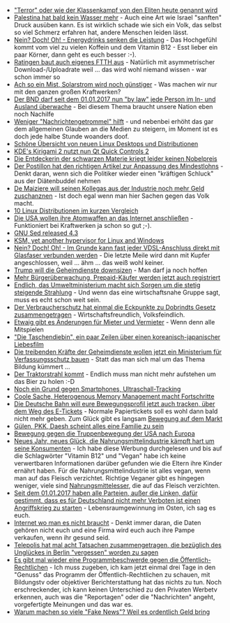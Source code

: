 * ["Terror" oder wie der Klassenkampf von den Eliten heute genannt wird](https://www.heise.de/tp/features/Der-Terror-nuetzt-der-herrschenden-Elite-3583096.html)
* [Palestina hat bald kein Wasser mehr](https://weltnetz.tv/video/1006-wasserkrise-palaestina) - Auch eine Art wie Israel "sanften" Druck ausüben kann. Es ist wirklich schade wie sich ein Volk, das selbst so viel Schmerz erfahren hat, andere Menschen leiden lässt.
* [Nein? Doch! Oh! - Energydrinks senken die Leistung](https://www.heise.de/tp/features/US-Army-Energiegetraenke-koennen-die-Leistung-senken-3583385.html) - Das Hochgefühl kommt vom viel zu vielen Koffein und dem Vitamin B12 - Esst lieber ein paar Körner, dann geht es euch besser :-).
* [Ratingen baut auch eigenes FTTH aus](http://www.golem.de/news/ratingen-ruhrgebietsstadt-baut-komplett-auf-ftth-aus-1701-125334.html) - Natürlich mit asymmetrischer Download-/Uploadrate weil ... das wird wohl niemand wissen - war schon immer so
* [Ach so ein Mist, Solarstrom wird noch günstiger](https://www.heise.de/tp/news/Solarstrom-wird-guenstiger-3584497.html) - Was machen wir nur mit den ganzen großen Kraftwerken?
* [Der BND darf seit dem 01.01.2017 nun "by law" jede Person im In- und Ausland überwache](https://www.heise.de/newsticker/meldung/BND-Lizenz-zur-Netzueberwachung-im-NSA-Stil-ist-in-Kraft-3585348.html) - Bei diesem Thema braucht unsere Nation eben noch Nachilfe
* [Weniger "Nachrichtengetrommel" hilft](https://www.heise.de/tp/features/Den-Experten-misstrauen-3584181.html) - und nebenbei erhöht das gar dem allgemeinen Glauben an die Medien zu steigern, im Moment ist es doch jede halbe Stunde woanders doof.
* [Schöne Übersicht von neuen Linux Desktops und Distributionen](https://games4linux.de/linux-distributionen-trends-2017-frische-desktops-im-anflug/)
* [KDE's Kirigami 2 nutzt nun Qt Quick Controls 2](https://www.heise.de/newsticker/meldung/Plattformuebergreifende-Benutzer-Interfaces-Kirigami-UI-2-setzt-auf-Qt-Quick-Controls-2-3585761.html)
* [Die Entdeckerin der schwarzen Materie kriegt leider keinen Nobelpreis](http://www.golem.de/news/nachruf-vera-rubin-die-dunkle-materie-und-der-nobelpreis-1701-125333.html)
* [Der Postillon hat den richtigen Artikel zur Anpassung des Mindestlohns](http://www.der-postillon.com/2017/01/mindestlohn-gestiegen.html) - Denkt daran, wenn sich die Politiker wieder einen "kräftigen Schluck" aus der Diätenbuddel nehmen
* [De Maiziere will seinen Kollegas aus der Industrie noch mehr Geld zuschanznen](https://www.heise.de/newsticker/meldung/De-Maiziere-fordert-mehr-Vollmachten-des-Bundes-im-Kampf-gegen-Terror-3585756.html) - Ist doch egal wenn man hier Sachen gegen das Volk macht.
* [10 Linux Distributionen im kurzen Vergleich](https://games4linux.de/der-grosse-linux-distribution-report-die-10-beliebtesten-distributionen-2016/)
* [Die USA wollen ihre Atomwaffen an das Internet anschließen](https://www.heise.de/tp/features/Die-Risiken-netzbasierter-Atomwaffensysteme-3585690.html) - Funktioniert bei Kraftwerken ja schon so gut ;-).
* [GNU Sed released 4.3](http://www.phoronix.com/scan.php?page=news_item&px=GNU-Sed-4.3)
* [KSM, yet another hypervisor for Linux and Windows](http://www.phoronix.com/scan.php?page=news_item&px=KSM-Hypervisor-Announcement)
* [Nein? Doch! Oh! - Im Grunde kann fast jeder VDSL-Anschluss direkt mit Glasfaser verbunden werden](http://www.golem.de/news/deutsche-telekom-vdsl-bis-auf-ausnahmen-mit-glasfaser-am-grauen-kasten-1701-125377.html) - Die letzte Meile wird dann mit Kupfer angeschlossen, weil ... ähm ... das weiß wohl keiner.
* [Trump will die Geheimdienste downsizen](https://www.heise.de/tp/features/Trump-will-Geheimdienste-umbauen-und-verkleinern-3588955.html) - Man darf ja noch hoffen
* [Mehr Bürgerüberwachung, Prepaid-Käufer werden jetzt auch registriert](http://www.golem.de/news/terrorabwehr-telekom-will-prepaid-karten-beschraenken-1701-125399.html)
* [Endlich, das Umweltministerium macht sich Sorgen um die stetig steigende Strahlung](https://www.heise.de/newsticker/meldung/Vernetzte-Dinge-und-Staedte-Umweltministerium-sorgt-sich-um-Mobilfunkstrahlung-3588527.html) - Und wenn das eine wirtschaftsnahe Gruppe sagt, muss es echt schon weit sein.
* [Der Verbraucherschutz hat einmal die Eckpunkte zu Dobrindts Gesetz zusammengetragen](https://www.heise.de/newsticker/meldung/Verbraucherschuetzer-verreissen-Dobrindts-Gesetzentwurf-zum-automatisierten-Fahren-3589269.html) - Wirtschaftsfreundlich, Volksfeindlich.
* [Etwaig gibt es Änderungen für Mieter und Vermieter](http://www.lto.de/recht/hintergruende/h/immobilien-mieten-eigentum-wohnen-aenderungen-recht-2017) - Wenn denn alle Mitspielen
* ["Die Taschendiebin", ein paar Zeilen über einen koreanisch-japanischer Liebesfilm](https://www.heise.de/tp/features/Der-Blick-aus-der-Vagina-3587773.html)
* [Die treibenden Kräfte der Geheimdienste wollen jetzt ein Ministerium für Verfassungsschutz bauen](https://www.heise.de/newsticker/meldung/Maassen-Brauchen-eine-zentrale-Koordinierung-des-Verfassungsschutzes-3589908.html) - Statt das man sich mal um das Thema Bildung kümmert ...
* [Der Traktorstrahl kommt](https://www.heise.de/newsticker/meldung/Sci-Fi-zum-Selberdrucken-der-akustische-Traktorstrahl-3589085.html) - Endlich muss man nicht mehr aufstehen um das Bier zu holen :-D
* [Noch ein Grund gegen Smartphones, Ultraschall-Tracking](http://www.golem.de/news/anonymitaet-ultraschall-tracking-kann-tor-nutzer-deanonymisieren-1701-125434.html)
* [Coole Sache, Heterogenous Memory Management macht Fortschritte](http://www.phoronix.com/scan.php?page=news_item&px=HMM-v15-Linux)
* [Die Deutsche Bahn will eure Bewegungsprofil jetzt auch tracken, über dem Weg des E-Tickets](http://www.golem.de/news/e-ticket-deutschland-schafft-die-papierfahrscheine-ab-1701-125444.html) - Normale Papiertickets soll es wohl dann bald nicht mehr geben. Zum Glück gibt es langsam [Bewegung auf dem Markt](https://de.wikipedia.org/wiki/Kategorie:Bahngesellschaft_(Deutschland))
* [Gülen, PKK, Daesh scheint alles eine Familie zu sein](https://blog.fefe.de/?ts=a691037f)
* [Bewegung gegen die Truppenbewegung der USA nach Europa](https://www.heise.de/tp/features/Protest-gegen-Saebelrasseln-des-Pentagons-3590608.html)
* [Neues Jahr, neues Glück, die Nahrungsmittelindustrie kämpft hart um seine Konsumenten](www.tagesanzeiger.ch/schweiz/standard/Wenn-Eltern-den-Tod-der-eigenen-Kinder-in-Kauf-nehmen/story/13930467) - Ich habe diese Werbung durchgelesen und bis auf die Schlagwörter "Vitamin B12" und "Vegan" habe ich keine verwertbaren Informationen darüber gefunden wie die Eltern ihre Kinder ernährt haben. Für die Nahrungsmittelindustrie ist alles vegan, wenn man auf das Fleisch verzichtet. Richtige Veganer gibt es hingegen weniger, viele sind [Nahrungsmittelesser](https://de.wikipedia.org/wiki/Werner_Kollath#Die_Theorie), die auf das Fleisch verzichten.
* [Seit dem 01.01.2017 haben alle Parteien, außer die Linken, dafür gestimmt, dass es für Deutschland nicht mehr Verboten ist einen Angriffskrieg zu starten](https://www.heise.de/tp/features/80-StGB-Vorbereitung-eines-Angriffskriegs-ist-seit-1-Januar-2017-gestrichen-3590763.html) - Lebensraumgewinnung im Osten, ich sag es euch.
* [Internet wo man es nicht braucht](https://tuxproject.de/blog/2017/01/wo-muss-denn-unbedingt-mehr-internet-rein-ces-2017-edition/) - Denkt immer daran, die Daten gehören nicht euch und eine Firma wird euch auch ihre Pampe verkaufen, wenn ihr gesund seid.
* [Telepolis hat mal acht Tatsachen zusammengetragen, die bezüglich des Unglückes in Berlin "vergessen" worden zu sagen](https://www.heise.de/tp/features/Schreckensmaschinen-Die-neue-Normalitaet-3589740.html?seite=2)
* [Es gibt mal wieder eine Programmbeschwerde gegen die Öffentlich-Rechtlichen](https://propagandaschau.wordpress.com/2017/01/07/ard-programmbeschwerden-122016/) - Ich muss zugeben, ich kam jetzt einmal drei Tage in den "Genuss" das Programm der Öffentlich-Rechtlichen zu schauen, mit Bildungstv oder objektiver Berichterstattung hat das nichts zu tun. Noch erschreckender, ich kann keinen Unterschied zu den Privaten Werbetv erkennen, auch was die "Reportagen" oder die "Nachrichten" angeht, vorgefertigte Meinungen und das war es.
* [Warum machen so viele "Fake News"? Weil es ordentlich Geld bring](https://blog.fefe.de/?ts=a68fd115)
